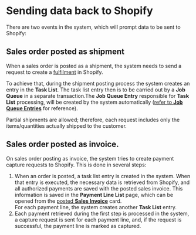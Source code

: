 # Sending data back to Shopify

There are two events in the system, which will prompt data to be sent to Shopify:

## Sales order posted as shipment

When a sales order is posted as a shipment, the system needs to send a request to create a [fulfilment](https://help.shopify.com/en/manual/orders/fulfillment) in Shopify. 

To achieve that, during the shipment posting process the system creates an entry in the **Task List**. The task list entry then is to be carried out by a **Job Queue** in a separate transaction.The **Job Queue Entry** responsible for **Task List** processing, will be created by the system automatically ([refer to **Job Queue Entries**](./autogeneratedsetups.md#job-queue-entries) for reference).

Partial shipments are allowed; therefore, each request includes only the items/quantities actually shipped to the customer.

## Sales order posted as invoice.

On sales order posting as invoice, the system tries to create payment capture requests to Shopify. This is done in several steps:

1. When an order is posted, a task list entry is created in the system. When that entry is executed, the necessary data is retrieved from Shopify, and all authorized payments are saved with the posted sales invoice. This information is saved in the **Payment Line List** page, which can be opened from the [posted **Sales Invoice**](https://docs.microsoft.com/en-US/dynamics365/business-central/sales-how-invoice-sales) card.       
For each payment line, the system creates another **Task List** entry.
2. Each payment retrieved during the first step is processed in the system, a capture request is sent for each payment line, and, if the request is successful, the payment line is marked as captured.